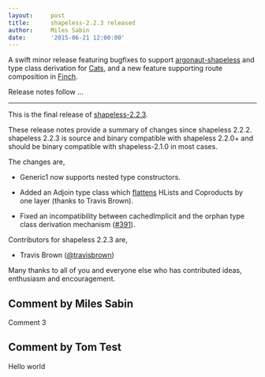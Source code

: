 ```yaml
---
layout:     post
title:      shapeless-2.2.3 released
author:     Miles Sabin
date:       '2015-06-21 12:00:00'
---
```



A swift minor release featuring bugfixes to support [argonaut-shapeless][argonaut-shapeless] and type class derivation
for [Cats][cats], and a new feature supporting route composition in [Finch][finch].

<span class="break"></span>

Release notes follow ...

[argonaut-shapeless]: https://github.com/alexarchambault/argonaut-shapeless
[cats]: https://github.com/non/cats
[finch]: https://github.com/finagle/finch

---

This is the final release of [shapeless-2.2.3][shapeless].

These release notes provide a summary of changes since shapeless 2.2.2.
shapeless 2.2.3 is source and binary compatible with shapeless 2.2.0+
and should be binary compatible with shapeless-2.1.0 in most cases.

The changes are,

* Generic1 now supports nested type constructors.

* Added an Adjoin type class which [flattens][router] HLists and
  Coproducts by one layer (thanks to Travis Brown).

* Fixed an incompatibility between cachedImplicit and the orphan type
  class derivation mechanism ([#391][issue-391]).

Contributors for shapeless 2.2.3 are,

* Travis Brown ([@travisbrown](https://twitter.com/travisbrown))

Many thanks to all of you and everyone else who has contributed ideas,
enthusiasm and encouragement.

[shapeless]: https://github.com/milessabin/shapeless
[router]: https://github.com/milessabin/shapeless/blob/master/examples/src/main/scala/shapeless/examples/router.scala
[issue-391]: https://github.com/milessabin/shapeless/issues/391

Comment by Miles Sabin
--------
Comment 3

Comment by Tom Test
--------
Hello world


